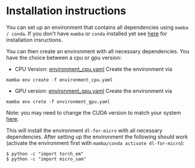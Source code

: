 # Installation instructions

You can set up an environment that contains all dependencies using `mamba / conda`. If you don't have `mamba` or `conda` installed yet see [here](https://github.com/mamba-org/mamba) for installation insructions.

You can then create an environment with all necessary dependencies. You have the choice between a cpu or gpu version:
- CPU Version: [environment_cpu.yaml](https://github.com/computational-cell-analytics/dl-for-micro/blob/main/environment_cpu.yaml)
  Create the environment via
```
mamba env create -f environment_cpu.yaml
``` 
- GPU version: [environment_gpu.yaml](https://github.com/computational-cell-analytics/dl-for-micro/blob/main/environment_gpu.yaml)
  Create the environment via
```
mamba env crete -f environment_gpu.yaml
```

Note: you may need to change the CUDA version to match your system [here](https://github.com/computational-cell-analytics/dl-for-micro/blob/main/environment_gpu.yaml#L15).

This will install the environment `dl-for-micro` with all necessary dependencies.
After setting up the environment the following should work (activate the environment first with `mamba/conda activate dl-for-micro`):
```
$ python -c "import torch_em"
$ python -c "import micro_sam"
```

